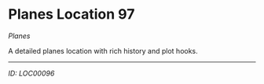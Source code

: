 # Planes Location 97

*Planes*

A detailed planes location with rich history and plot hooks.

---
*ID: LOC00096*